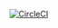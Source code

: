 [![CircleCI](https://dl.circleci.com/status-badge/img/circleci/87F1EnaDMx2TCVPXKCxGcj/JyPvMUwvsd4jBbeP7rmecS/tree/circleci-project-setup.svg?style=svg)](https://dl.circleci.com/status-badge/redirect/circleci/87F1EnaDMx2TCVPXKCxGcj/JyPvMUwvsd4jBbeP7rmecS/tree/circleci-project-setup)
